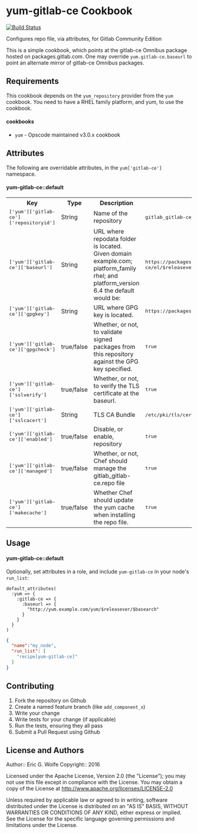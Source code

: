 yum-gitlab-ce Cookbook
======================

[![Build Status](https://secure.travis-ci.org/atomic-penguin/cookbook-yum-gitlab-ce.png?branch=master)](http://travis-ci.org/atomic-penguin/cookbook-yum-gitlab-ce)

Configures repo file, via attributes, for Gitlab Community Edition 

This is a simple cookbook, which points at the gitlab-ce Omnibus package hosted
on packages.gitlab.com.  One may override `yum.gitlab-ce.baseurl` to point
an alternate mirror of gitlab-ce Omnibus packages.

Requirements
------------

This cookbook depends on the `yum_repository` provider from the `yum` cookbook.
You need to have a RHEL family platform, and yum, to use the cookbook.

#### cookbooks 

- `yum` - Opscode maintained v3.0.x cookbook

Attributes
----------
The following are overridable attributes, in the `yum['gitlab-ce']` namespace.

#### yum-gitlab-ce::default

<table>
  <tr>
    <th>Key</th>
    <th>Type</th>
    <th>Description</th>
    <th>Default</th>
  </tr>
  <tr>
    <td><tt>['yum']['gitlab-ce']['repositoryid']</tt></td>
    <td>String</td>
    <td>Name of the repository</td>
    <td><tt>gitlab_gitlab-ce</tt></td>
  </tr>
  <tr>
    <td><tt>['yum']['gitlab-ce']['baseurl']</tt></td>
    <td>String</td>
    <td>URL where repodata folder is located. 
        Given domain example.com; platform_family rhel; and platform_version 6.4 the default would be:</td>
    <td><tt>https://packages.gitlab.com/gitlab/gitlab-ce/el/$releasever/$basearch</tt></td>
  </tr>
  <tr>
    <td><tt>['yum']['gitlab-ce']['gpgkey']</tt></td>
    <td>String</td>
    <td>URL where GPG key is located.</td>
    <td><tt>https://packages.gitlab.com/gpg.key</tt></td>
  </tr>
  <tr>
    <td><tt>['yum']['gitlab-ce']['gpgcheck']</tt></td>
    <td>true/false</td>
    <td>Whether, or not, to validate signed packages from this repository against the GPG key specified.</td>
    <td><tt>true</tt></td>
  </tr>
  <tr>
    <td><tt>['yum']['gitlab-ce']['sslverify']</tt></td>
    <td>true/false</td>
    <td>Whether, or not, to verify the TLS certificate at the baseurl.</td>
    <td><tt>true</tt></td>
  </tr>
  <tr>
    <td><tt>['yum']['gitlab-ce']['sslcacert']</tt></td>
    <td>String</td>
    <td>TLS CA Bundle</td>
    <td><tt>/etc/pki/tls/certs/ca-bundle.crt</tt></td>
  </tr>
  <tr>
    <td><tt>['yum']['gitlab-ce']['enabled']</tt></td>
    <td>true/false</td>
    <td>Disable, or enable, repository</td>
    <td><tt>true</tt></td>
  </tr>
  <tr>
    <td><tt>['yum']['gitlab-ce']['managed']</tt></td>
    <td>true/false</td>
    <td>Whether, or not, Chef should manage the gitlab_gitlab-ce.repo file</td>
    <td><tt>true</tt></td>
  </tr>
  <tr>
    <td><tt>['yum']['gitlab-ce']['makecache']</tt></td>
    <td>true/false</td>
    <td>Whether Chef should update the yum cache when installing the repo file.</td>
    <td><tt>true</tt></td>
  </tr>
</table>

Usage
-----
#### yum-gitlab-ce::default

Optionally, set attributes in a role, and
include `yum-gitlab-ce` in your node's `run_list`:

```
default_attributes(
  :yum => {
    :gitlab-ce => {
      :baseurl => {
        "http://yum.example.com/yum/$releasever/$basearch" 
      }
    }
  }
)
```

```json
{
  "name":"my_node",
  "run_list": [
    "recipe[yum-gitlab-ce]"
  ]
}
```

Contributing
------------

1. Fork the repository on Github
2. Create a named feature branch (like `add_component_x`)
3. Write your change
4. Write tests for your change (if applicable)
5. Run the tests, ensuring they all pass
6. Submit a Pull Request using Github

License and Authors
-------------------

Author:: Eric G. Wolfe
Copyright:: 2016

Licensed under the Apache License, Version 2.0 (the "License");
you may not use this file except in compliance with the License.
You may obtain a copy of the License at
    http://www.apache.org/licenses/LICENSE-2.0

Unless required by applicable law or agreed to in writing, software
distributed under the License is distributed on an "AS IS" BASIS,
WITHOUT WARRANTIES OR CONDITIONS OF ANY KIND, either express or implied.
See the License for the specific language governing permissions and
limitations under the License.
